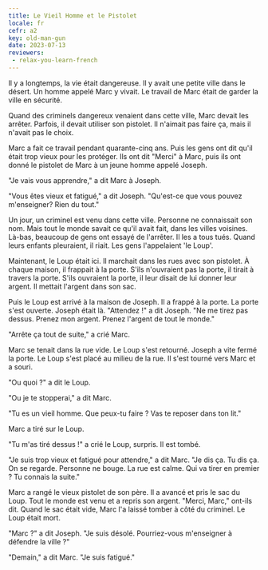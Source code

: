 ```yaml
---
title: Le Vieil Homme et le Pistolet
locale: fr
cefr: a2
key: old-man-gun
date: 2023-07-13
reviewers:
 - relax-you-learn-french
---
```


Il y a longtemps, la vie était dangereuse. Il y avait une petite ville dans le désert. Un homme appelé Marc y vivait. Le travail de Marc était de garder la ville en sécurité.

Quand des criminels dangereux venaient dans cette ville, Marc devait les arrêter. Parfois, il devait utiliser son pistolet. Il n'aimait pas faire ça, mais il n'avait pas le choix.

Marc a fait ce travail pendant quarante-cinq ans. Puis les gens ont dit qu'il était trop vieux pour les protéger. Ils ont dit "Merci" à Marc, puis ils ont donné le pistolet de Marc à un jeune homme appelé Joseph.

"Je vais vous apprendre," a dit Marc à Joseph.

"Vous êtes vieux et fatigué," a dit Joseph. "Qu'est-ce que vous pouvez m'enseigner? Rien du tout."

Un jour, un criminel est venu dans cette ville. Personne ne connaissait son nom. Mais tout le monde savait ce qu'il avait fait, dans les villes voisines. Là-bas, beaucoup de gens ont essayé de l'arrêter. Il les a tous tués. Quand leurs enfants pleuraient, il riait. Les gens l'appelaient 'le Loup'.

Maintenant, le Loup était ici. Il marchait dans les rues avec son pistolet. À chaque maison, il frappait à la porte. S'ils n'ouvraient pas la porte, il tirait à travers la porte. S'ils ouvraient la porte, il leur disait de lui donner leur argent. Il mettait l'argent dans son sac.

Puis le Loup est arrivé à la maison de Joseph. Il a frappé à la porte. La porte s'est ouverte. Joseph était là. "Attendez !" a dit Joseph. "Ne me tirez pas dessus. Prenez mon argent. Prenez l'argent de tout le monde."

"Arrête ça tout de suite," a crié Marc.

Marc se tenait dans la rue vide. Le Loup s'est retourné. Joseph a vite fermé la porte. Le Loup s'est placé au milieu de la rue. Il s'est tourné vers Marc et a souri.

"Ou quoi ?" a dit le Loup.

"Ou je te stopperai," a dit Marc.

"Tu es un vieil homme. Que peux-tu faire ? Vas te reposer dans ton lit."

Marc a tiré sur le Loup.

"Tu m'as tiré dessus !" a crié le Loup, surpris. Il est tombé.

"Je suis trop vieux et fatigué pour attendre," a dit Marc. "Je dis ça. Tu dis ça. On se regarde. Personne ne bouge. La rue est calme. Qui va tirer en premier ? Tu connais la suite."

Marc a rangé le vieux pistolet de son père. Il a avancé et pris le sac du Loup. Tout le monde est venu et a repris son argent. "Merci, Marc," ont-ils dit. Quand le sac était vide, Marc l'a laissé tomber à côté du criminel. Le Loup était mort.

"Marc ?" a dit Joseph. "Je suis désolé. Pourriez-vous m'enseigner à défendre la ville ?"

"Demain," a dit Marc. "Je suis fatigué."